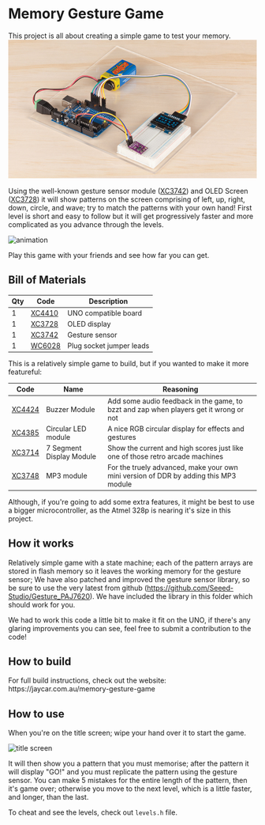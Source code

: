 # Memory Gesture Game
This project is all about creating a simple game to test your memory.
![hero image](hero.png)

Using the well-known gesture sensor module ([XC3742](https://jaycar.com.au/p/XC3742)) and OLED Screen ([XC3728](https://jaycar.com.au/p/XC3728)) it will show patterns on the screen comprising of left, up, right, down, circle, and wave; try to match the patterns with your own hand! First level is short and easy to follow but it will get progressively faster and more complicated as you advance through the levels.

![animation](doc/images/work.gif)

Play this game with your friends and see how far you can get.

## Bill of Materials

| Qty | Code                                     | Description              |
| --- | ---------------------------------------- | ------------------------ |
| 1   | [XC4410](https://jaycar.com.au/p/XC4410) | UNO compatible board     |
| 1   | [XC3728](https://jaycar.com.au/p/XC3728) | OLED display             |
| 1   | [XC3742](https://jaycar.com.au/p/XC3742) | Gesture sensor           |
| 1   | [WC6028](https://jaycar.com.au/p/WC6028) | Plug socket jumper leads |

This is a relatively simple game to build, but if you wanted to make it more featureful:

| Code                                     | Name                     | Reasoning                                                                             |
| ---------------------------------------- | ------------------------ | ------------------------------------------------------------------------------------- |
| [XC4424](https://jaycar.com.au/p/XC4424) | Buzzer Module            | Add some audio feedback in the game, to bzzt and zap when players get it wrong or not |
| [XC4385](https://jaycar.com.au/p/XC4385) | Circular LED module      | A nice RGB circular display for effects and gestures                                  |
| [XC3714](https://jaycar.com.au/p/XC3714) | 7 Segment Display Module | Show the current and high scores just like one of those retro arcade machines         |
| [XC3748](https://jaycar.com.au/p/XC3748) | MP3 module               | For the truely advanced, make your own mini version of DDR by adding this MP3 module  |

Although, if you're going to add some extra features, it might be best to use a bigger microcontroller, as the Atmel 328p is nearing it's size in this project.

## How it works

Relatively simple game with a state machine; each of the pattern arrays are stored in flash memory so it leaves the working memory for the gesture sensor; We have also patched and improved the gesture sensor library, so be sure to use the very latest from github (https://github.com/Seeed-Studio/Gesture_PAJ7620). We have included the library in this folder which should work for you.

We had to work this code a little bit to make it fit on the UNO, if there's any glaring improvements you can see, feel free to submit a contribution to the code!

## How to build

<div id='instructions'>
For full build instructions, check out the website: https://jaycar.com.au/memory-gesture-game
</div>

## How to use

When you're on the title screen; wipe your hand over it to start the game.

![title screen](doc/images/title.jpg)

It will then show you a pattern that you must memorise; after the pattern it will display "GO!" and you must replicate the pattern using the gesture sensor. You can make 5 mistakes for the entire length of the pattern, then it's game over; otherwise you move to the next level, which is a little faster, and longer, than the last.

To cheat and see the levels, check out `levels.h` file.